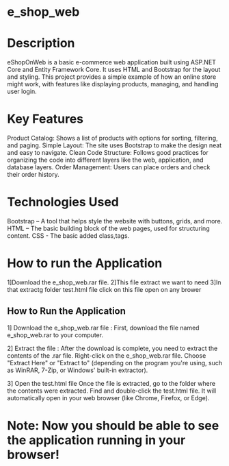 # e_shop_web

# Description
eShopOnWeb is a basic e-commerce web application built using ASP.NET Core and Entity Framework Core. It uses HTML and Bootstrap for the layout and styling. This project provides a simple example of how an online store might work, with features like displaying products, managing, and handling user login.

# Key Features
Product Catalog: Shows a list of products with options for sorting, filtering, and paging.
Simple Layout: The site uses Bootstrap to make the design neat and easy to navigate.
Clean Code Structure: Follows good practices for organizing the code into different layers like the web, application, and database layers.
Order Management: Users can place orders and check their order history.


# Technologies Used
Bootstrap – A tool that helps style the website with buttons, grids, and more.
HTML – The basic building block of the web pages, used for structuring content.
CSS - The basic added class,tags.

# How to run the Application
1]Download the e_shop_web.rar file.
2]This file extract we want to need 
3]In that extractg folder test.html file click on this file open on any brower



## How to Run the Application
1] Download the e_shop_web.rar file :
   First, download the file named e_shop_web.rar to your computer.

2] Extract the file :
   After the download is complete, you need to extract the contents of the .rar file.
   Right-click on the e_shop_web.rar file.
   Choose "Extract Here" or "Extract to" (depending on the program you're using, such as WinRAR, 7-Zip, or Windows' built-in extractor).
   
   
3] Open the test.html file
   Once the file is extracted, go to the folder where the contents were extracted.
   Find and double-click the test.html file.
   It will automatically open in your web browser (like Chrome, Firefox, or Edge).

# Note: Now you should be able to see the application running in your browser!

